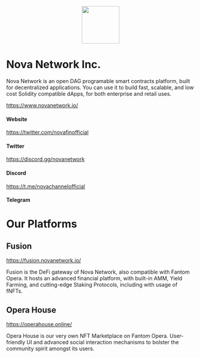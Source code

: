 <div id="header" align="center">
  <img src="https://1479452965-files.gitbook.io/~/files/v0/b/gitbook-x-prod.appspot.com/o/spaces%2Fw8N76RudwAt1Iyty0Cmd%2Fuploads%2FUNk8CEby24VcO2XFyEmA%2F256SNT.png?alt=media&token=0cbfaa87-195a-447b-b9b8-4efedb699286" width="100"/>
</div>

# Nova Network Inc.
Nova Network is an open DAG programable smart contracts platform, built for decentralized applications. You can use it to build fast, scalable, and low cost Solidity compatible dApps, for both enterprise and retail uses.

https://www.novanetwork.io/
#### Website

https://twitter.com/novafinofficial
#### Twitter

https://discord.gg/novanetwork
#### Discord

https://t.me/novachannelofficial
#### Telegram

# Our Platforms

## Fusion
https://fusion.novanetwork.io/
  
Fusion is the DeFi gateway of Nova Network, also compatible with Fantom Opera. It hosts an advanced financial platform, with built-in AMM, Yield Farming, and cutting-edge Staking Protocols, including with usage of fNFTs.

## Opera House
https://operahouse.online/

Opera House is our very own NFT Marketplace on Fantom Opera. User-friendly UI and advanced social interaction mechanisms to bolster the community spirit amongst its users.
